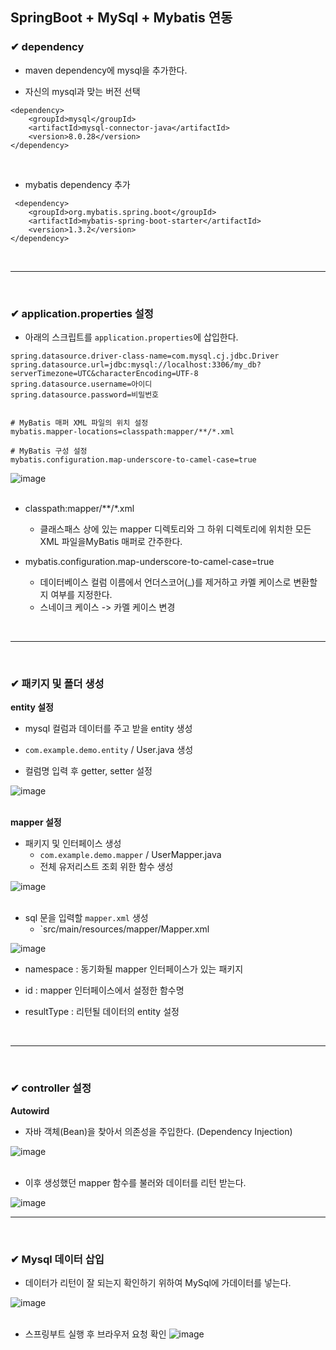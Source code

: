 ## SpringBoot + MySql + Mybatis 연동

### ✔ dependency
- maven dependency에 mysql을 추가한다.

- 자신의 mysql과 맞는 버전 선택

```
<dependency>
    <groupId>mysql</groupId>
    <artifactId>mysql-connector-java</artifactId>
    <version>8.0.28</version>
</dependency>
```
<br>

- mybatis dependency 추가

```
 <dependency>
    <groupId>org.mybatis.spring.boot</groupId>
    <artifactId>mybatis-spring-boot-starter</artifactId>
    <version>1.3.2</version>
</dependency>
```

<br>
<hr>
<br>

### ✔ application.properties 설정
- 아래의 스크립트를 `application.properties`에 삽입한다.

```
spring.datasource.driver-class-name=com.mysql.cj.jdbc.Driver
spring.datasource.url=jdbc:mysql://localhost:3306/my_db?serverTimezone=UTC&characterEncoding=UTF-8
spring.datasource.username=아이디
spring.datasource.password=비밀번호


# MyBatis 매퍼 XML 파일의 위치 설정
mybatis.mapper-locations=classpath:mapper/**/*.xml

# MyBatis 구성 설정
mybatis.configuration.map-underscore-to-camel-case=true
```

![image](https://github.com/BJSNuruhee/levelup/assets/121341413/06431f63-2853-46cc-bdd3-f56bb8298f47)
<br>
<br>

- classpath:mapper/**/*.xml
  - 클래스패스 상에 있는 mapper 디렉토리와 그 하위 디렉토리에 위치한 모든 XML 파일을MyBatis 매퍼로 간주한다.

- mybatis.configuration.map-underscore-to-camel-case=true 
  - 데이터베이스 컬럼 이름에서 언더스코어(_)를 제거하고 카멜 케이스로 변환할 지 여부를 지정한다.
  - 스네이크 케이스 -> 카멜 케이스 변경
<br>
<hr>
<br>

### ✔ 패키지 및 폴더 생성
**entity 설정**
- mysql 컬럼과 데이터를 주고 받을 entity 생성

- `com.example.demo.entity` / User.java 생성

- 컬럼명 입력 후 getter, setter 설정

![image](https://github.com/BJSNuruhee/levelup/assets/121341413/eb18e67f-920c-4474-aba3-886c2c1b74e5)
<br>
<br>

**mapper 설정**
- 패키지 및 인터페이스 생성
  - `com.example.demo.mapper` / UserMapper.java
  -  전체 유저리스트 조회 위한 함수 생성

![image](https://github.com/BJSNuruhee/levelup/assets/121341413/24bfa7c2-9b32-4785-b88c-e55925026672)
<br>
<br>

- sql 문을 입력할 `mapper.xml` 생성
  - `src/main/resources/mapper/Mapper.xml

![image](https://github.com/BJSNuruhee/levelup/assets/121341413/c9f6326f-ed6a-4f56-b3f3-d30e787fbdfe)
<br>

- namespace : 동기화될 mapper 인터페이스가 있는 패키지

- id : mapper 인터페이스에서 설정한 함수명

- resultType : 리턴될 데이터의 entity 설정
<br>
<hr>
<br>

### ✔ controller 설정
**Autowird**
- 자바 객체(Bean)을 찾아서 의존성을 주입한다. (Dependency Injection)

![image](https://github.com/BJSNuruhee/levelup/assets/121341413/9e2e33bd-b326-4845-84e9-cc47ae372971)
<br>
<br>

- 이후 생성했던 mapper 함수를 불러와 데이터를 리턴 받는다.

![image](https://github.com/BJSNuruhee/levelup/assets/121341413/f4b197e0-c0ab-4a6b-978c-7f181d3afad6)
<br>
<hr>
<br>

### ✔ Mysql 데이터 삽입
- 데이터가 리턴이 잘 되는지 확인하기 위하여 MySql에 가데이터를 넣는다.

![image](https://github.com/BJSNuruhee/levelup/assets/121341413/6837e30a-d342-4020-8f01-2381af72e68f)
<br>
<br>

- 스프링부트 실행 후 브라우저 요청 확인
![image](https://github.com/BJSNuruhee/levelup/assets/121341413/897b73ba-149d-4026-978d-a73647b02a67)


